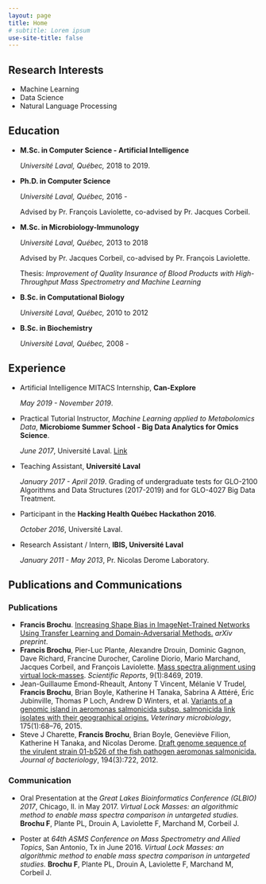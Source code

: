```yaml
---
layout: page
title: Home
# subtitle: Lorem ipsum
use-site-title: false
---
```


## Research Interests

- Machine Learning
- Data Science
- Natural Language Processing

## Education

- **M.Sc. in Computer Science - Artificial Intelligence** 
    
    *Université Laval, Québec,* 2018 to 2019.
    
- **Ph.D. in Computer Science** 
    
    *Université Laval, Québec,* 2016 - 
  
    Advised by Pr. François Laviolette, co-advised by Pr. Jacques Corbeil.
    
- **M.Sc. in Microbiology-Immunology** 
  
    *Université Laval, Québec,* 2013 to 2018
  
    Advised by Pr. Jacques Corbeil, co-advised by Pr. François Laviolette.
  
    Thesis: *Improvement of Quality Insurance of Blood Products with High-Throughput Mass Spectrometry and Machine Learning*
    
- **B.Sc. in Computational Biology** 
  
    *Université Laval, Québec,* 2010 to 2012
    
- **B.Sc. in Biochemistry** 
  
    *Université Laval, Québec,* 2008 -

## Experience

 - Artificial Intelligence MITACS Internship, **Can-Explore**
 
     *May 2019 - November 2019*. 
 
 - Practical Tutorial Instructor, *Machine Learning applied to Metabolomics Data*, **Microbiome Summer School - Big Data Analytics for Omics Science**. 
 
     *June 2017*, Université Laval. [Link](https://bioinformaticsdotca.github.io/mss_2017)
     
 - Teaching Assistant, **Université Laval**
 
     *January 2017 - April 2019*. Grading of undergraduate tests for GLO-2100 Algorithms and Data Structures (2017-2019) and for GLO-4027 Big Data Treatment.
     
 - Participant in the **Hacking Health Québec Hackathon 2016**.
     
     *October 2016*, Université Laval.
 
 - Research Assistant / Intern, **IBIS, Université Laval**
 
     *January 2011 - May 2013*, Pr. Nicolas Derome Laboratory.

## Publications and Communications

### Publications

 - __Francis Brochu__. [Increasing Shape Bias in ImageNet-Trained Networks Using Transfer Learning and Domain-Adversarial Methods.](https://arxiv.org/abs/1907.12892) *arXiv preprint*.
 - __Francis Brochu__, Pier-Luc Plante, Alexandre Drouin, Dominic Gagnon, Dave Richard, Francine Durocher, Caroline Diorio, Mario Marchand, Jacques Corbeil,  and  François  Laviolette.   [Mass  spectra  alignment  using  virtual  lock-masses](https://www.nature.com/articles/s41598-019-44923-8). *Scientific Reports*, 9(1):8469, 2019.
 - Jean-Guillaume  Emond-Rheault,  Antony  T  Vincent,  Mélanie  V  Trudel, __Francis Brochu__, Brian Boyle, Katherine H Tanaka, Sabrina A Attéré, Éric Jubinville, Thomas P Loch, Andrew D Winters, et al. [Variants of a genomic island in aeromonas salmonicida subsp. salmonicida link isolates with their geographical origins.](https://www.sciencedirect.com/science/article/pii/S0378113514005380) *Veterinary microbiology*, 175(1):68–76, 2015.
 -  Steve J  Charette,  __Francis  Brochu__,  Brian  Boyle,  Geneviève Filion,  Katherine H  Tanaka,  and  Nicolas  Derome. [Draft genome sequence of the virulent strain 01-b526 of the fish pathogen aeromonas salmonicida.](https://jb.asm.org/content/194/3/722.short) *Journal of bacteriology*, 194(3):722, 2012.

### Communication

- Oral Presentation at the *Great Lakes Bioinformatics Conference (GLBIO) 2017*, Chicago, Il. in May 2017. *Virtual Lock Masses: an algorithmic method to enable mass spectra comparison in untargeted studies.* **Brochu F**, Plante PL, Drouin A, Laviolette F, Marchand M, Corbeil J.

- Poster at *64th ASMS Conference on Mass Spectrometry and Allied Topics*, San Antonio, Tx in June 2016. *Virtual Lock Masses: an algorithmic method to enable mass spectra comparison in untargeted studies.* **Brochu F**, Plante PL, Drouin A, Laviolette F, Marchand M, Corbeil J.
